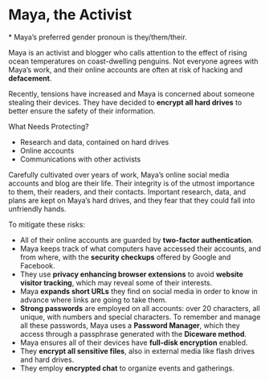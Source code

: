 # Maya, the Activist

\* Maya’s preferred gender pronoun is they/them/their.

Maya is an activist and blogger who calls attention to the effect of rising ocean temperatures on coast-dwelling penguins. Not
everyone agrees with Maya’s work, and their online accounts are often at risk of hacking and **defacement**.

Recently, tensions have increased and Maya is concerned about someone stealing their devices. They have decided to **encrypt all hard drives** to better ensure the safety of their information.

What Needs Protecting?

- Research and data, contained on hard drives
- Online accounts
- Communications with other activists

Carefully cultivated over years of work, Maya’s online social media accounts and blog are their life. Their integrity is of the utmost importance to them, their readers, and their contacts. Important research, data, and plans are kept on Maya’s hard drives, and they fear that they could fall into unfriendly hands. 

To mitigate these risks:

- All of their online accounts are guarded by **two-factor authentication**.
- Maya keeps track of what computers have accessed their accounts, and from where, with the **security checkups** offered by Google and Facebook.
- They use **privacy enhancing browser extensions** to avoid **website visitor tracking**, which may reveal some of their interests.
- Maya **expands short URLs** they find on social media in order to know in advance where links are going to take them.
- **Strong passwords** are employed on all accounts: over 20 characters, all unique, with numbers and special characters. To remember and manage all these passwords, Maya uses a **Password Manager**, which they access through a passphrase generated with the **Diceware method**.
- Maya ensures all of their devices have **full-disk encryption** enabled.
- They **encrypt all sensitive files**, also in external media like flash drives and hard drives.
- They employ **encrypted chat** to organize events and gatherings.
